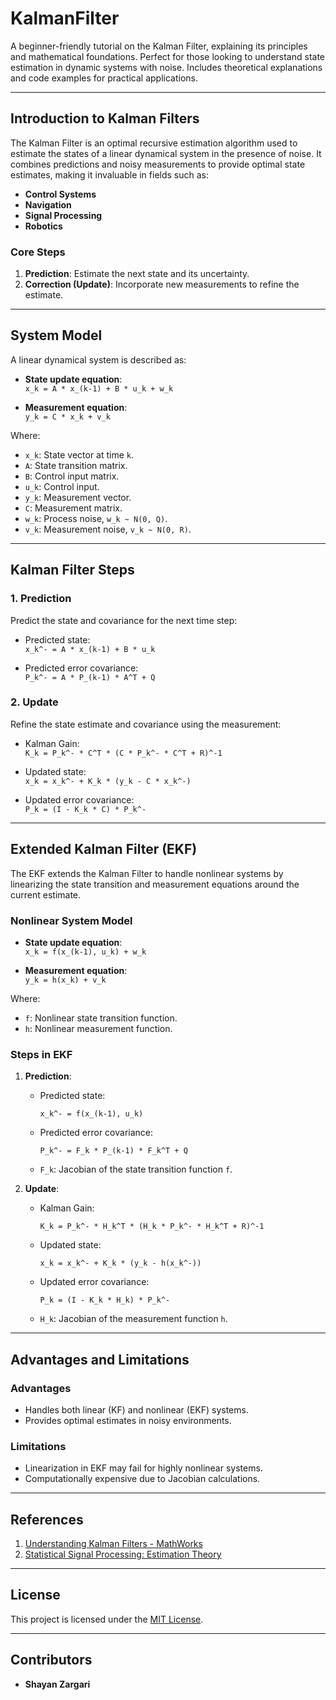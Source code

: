 # KalmanFilter

A beginner-friendly tutorial on the Kalman Filter, explaining its principles and mathematical foundations. Perfect for those looking to understand state estimation in dynamic systems with noise. Includes theoretical explanations and code examples for practical applications.

---

## Introduction to Kalman Filters

The Kalman Filter is an optimal recursive estimation algorithm used to estimate the states of a linear dynamical system in the presence of noise. It combines predictions and noisy measurements to provide optimal state estimates, making it invaluable in fields such as:

- **Control Systems**
- **Navigation**
- **Signal Processing**
- **Robotics**

### Core Steps

1. **Prediction**: Estimate the next state and its uncertainty.
2. **Correction (Update)**: Incorporate new measurements to refine the estimate.

---

## System Model

A linear dynamical system is described as:

- **State update equation**:  
  `x_k = A * x_(k-1) + B * u_k + w_k`

- **Measurement equation**:  
  `y_k = C * x_k + v_k`

Where:
- `x_k`: State vector at time `k`.
- `A`: State transition matrix.
- `B`: Control input matrix.
- `u_k`: Control input.
- `y_k`: Measurement vector.
- `C`: Measurement matrix.
- `w_k`: Process noise, `w_k ~ N(0, Q)`.
- `v_k`: Measurement noise, `v_k ~ N(0, R)`.

---

## Kalman Filter Steps

### 1. Prediction

Predict the state and covariance for the next time step:

- Predicted state:  
  `x_k^- = A * x_(k-1) + B * u_k`

- Predicted error covariance:  
  `P_k^- = A * P_(k-1) * A^T + Q`

### 2. Update

Refine the state estimate and covariance using the measurement:

- Kalman Gain:  
  `K_k = P_k^- * C^T * (C * P_k^- * C^T + R)^-1`

- Updated state:  
  `x_k = x_k^- + K_k * (y_k - C * x_k^-)`

- Updated error covariance:  
  `P_k = (I - K_k * C) * P_k^-`

---

## Extended Kalman Filter (EKF)

The EKF extends the Kalman Filter to handle nonlinear systems by linearizing the state transition and measurement equations around the current estimate.

### Nonlinear System Model

- **State update equation**:  
  `x_k = f(x_(k-1), u_k) + w_k`

- **Measurement equation**:  
  `y_k = h(x_k) + v_k`

Where:
- `f`: Nonlinear state transition function.
- `h`: Nonlinear measurement function.

### Steps in EKF

1. **Prediction**:
   - Predicted state:  
     ```
     x_k^- = f(x_(k-1), u_k)
     ```
   - Predicted error covariance:  
     ```
     P_k^- = F_k * P_(k-1) * F_k^T + Q
     ```
   - `F_k`: Jacobian of the state transition function `f`.

2. **Update**:
   - Kalman Gain:  
     ```
     K_k = P_k^- * H_k^T * (H_k * P_k^- * H_k^T + R)^-1
     ```
   - Updated state:  
     ```
     x_k = x_k^- + K_k * (y_k - h(x_k^-))
     ```
   - Updated error covariance:  
     ```
     P_k = (I - K_k * H_k) * P_k^-
     ```
   - `H_k`: Jacobian of the measurement function `h`.


---

## Advantages and Limitations

### Advantages
- Handles both linear (KF) and nonlinear (EKF) systems.
- Provides optimal estimates in noisy environments.

### Limitations
- Linearization in EKF may fail for highly nonlinear systems.
- Computationally expensive due to Jacobian calculations.

---

## References

1. [Understanding Kalman Filters - MathWorks](https://www.mathworks.com/videos/series/understanding-kalman-filters.html)
2. [Statistical Signal Processing: Estimation Theory](http://lib.ysu.am/disciplines_bk/0c6460162880d19be573a6df4c75db33.pdf)

---

## License

This project is licensed under the [MIT License](LICENSE).

---

## Contributors

- **Shayan Zargari**
